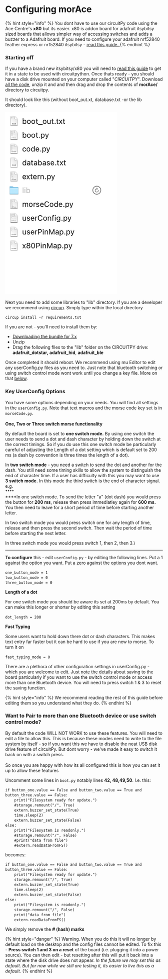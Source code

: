 # Configuring morAce

{% hint style="info" %}
You dont have to use our circuitPy code using the Ace Centre's **x80**  but its easier. x80 is addon board for adafruit itsybitsy sized boards that allows simpler way of accessing switches and adds a buzzer to a Adafruit board. If you need to configure your adafruit nrf52840 feather express or nrf52840 itsybitsy - [read this guide. ](developer-notes.md)
{% endhint %}

### Starting off

If you have a brand new itsybitsy/x80 you will need to [read this guide](https://learn.adafruit.com/adafruit-itsybitsy-nrf52840-express/circuitpython) to get it in a state to be used with circuitpython. Once thats ready - you should have a disk drive mounted on your computer called "_CIRCUITPY_". Download[ all the code](https://github.com/AceCentre/morAce/archive/refs/heads/main.zip), unzip it and and then drag and drop the contents of **morAce/** directory to circuitpy.&#x20;

It should look like this (without boot\_out.xt, database.txt -or the lib directory).&#x20;

![If you do not have a lib folder - make that](<../.gitbook/assets/Screenshot 2022-08-14 at 10.00.38.png>)

Next you need to add some libraries to "lib" directory. If you are a developer we recommend using [circup](https://pypi.org/project/circup/). Simply type within the local directory&#x20;

```
circup install -r requirements.txt
```

If you are not - you'll need to install them by:

* [Downloading the bundle for 7.x](https://circuitpython.org/libraries)&#x20;
* Unzip&#x20;
* Drag the following flles to the "lib" folder on the CIRCUITPY drive: **adafruit\_dotstar,** **adafruit\_hid**, **adafruit\_ble** &#x20;

Once completed it should reboot. We recommend using mu Editor to edit any userConfig.py files as you need to. Just note that bluetooth switching or using switch control mode wont work until you change a key file. More on that [below](configuring-morace.md#want-to-pair-to-more-than-one-bluetooth-device-or-use-switch-control-mode).&#x20;

### Key UserConfig Options

You have some options depending on your needs. You will find all settings in the `userConfig.py`. Note that text macros and the morse code key set is in `morseCode.py`.\
\
**One, Two or Three switch morse functionality**

By default the board is set to **one switch mode.** By using one switch the user needs to send a dot and dash character by holding down the switch at the correct timings. So if you do use this one switch mode be particularly careful of adjusting the Length of a dot setting which is default set to 200 ms (a dash by convention is three times the length of a dot).

In **two switch mode** - you need a switch to send the dot and another for the dash. You still need some timing skills to allow the system to distinguish the end of character time. If a user has difficulty with this you may want to use **3 switch mode.** In this mode the third switch is the end of character signal. e.g. \
****\
****In one switch mode. To send the letter "a" (dot dash) you would press the button for **200 ms**, release then press immediatley again for **600 ms.** You then need to leave for a short period of time before starting another letter.&#x20;

In two switch mode you would press switch one for any length of time, release and then press the second switch. Then wait the period of time before starting the next letter.&#x20;

In three switch mode you would press switch 1, then 2, then 3.\
****

**To configure** this - edit `userConfig.py` - by editing the following lines. Put a 1 against the option you want. Put a zero against the options you dont want.&#x20;

```
one_button_mode = 1
two_button_mode = 0
three_button_mode = 0
```

**Length of a dot**&#x20;

For one switch mode you should be aware its set at 200ms by default. You can make this longer or shorter by editing this setting

`dot_length = 200`

**Fast Typing**

Some users want to hold down there dot or dash characters. This makes text entry far faster but it can be hard to use if you are new to morse. To turn it on&#x20;

`fast_typing_mode = 0`

There are a plethora of other configuration settings in userConfig.py - which you are welcome to edit. Just [note the details](switch-control-mode-and-morse-mode.md) about saving to the board particularly if you want to use the switch control mode or access more than one Bluetooth device. You will need to press switch 1 & 3 to reset the saving function.

{% hint style="info" %}
We recommend reading the rest of this guide before editing them so you understand what they do.&#x20;
{% endhint %}

### Want to Pair to more than one Bluetooth device or use switch control mode?

By default  the code WILL NOT WORK to use these features. You will need to edit a file to allow this. This is because these modes need to write to the file system by itself - so if you want this we have to disable the neat USB disk drive feature of circuitPy. But dont worry - we've made it easy to switch it back on with a switch press. \
\
So once you are happy with how its all configured this is how you can set it up to allow these features

Uncomment some lines in `boot.py` notably lines **42, 48,49,50**. I.e. this:

```
if button_one.value == False and button_two.value == True and button_three.value == False:    
    print("Filesystem ready for update.")
    #storage.remount("/", True)            
    extern.buzzer_set_state(True)
    time.sleep(2)
    extern.buzzer_set_state(False)
else:        
    print("Filesystem is readonly.")
    #storage.remount("/", False)    
    #print("data from file")
    #extern.readDataFromFS()

```

becomes:

```
if button_one.value == False and button_two.value == True and button_three.value == False:    
    print("Filesystem ready for update.")
    storage.remount("/", True)            
    extern.buzzer_set_state(True)
    time.sleep(2)
    extern.buzzer_set_state(False)
else:        
    print("Filesystem is readonly.")
    storage.remount("/", False)    
    print("data from file")
    extern.readDataFromFS()

```

We simply remove the **# (hash) marks**

{% hint style="danger" %}
Warning. When you do this it will no longer by default load on the desktop and the config files cannot be edited. To fix this - **Press switch 1 and 3 on a reset** of the board (i.e. plugging it into a power source). You can then edit - but resetting after this will put it back into a state where the disk drive does not appear. _In the future we may set this as default. But for now while we still are testing it, its easier to live this as a default._
{% endhint %}

